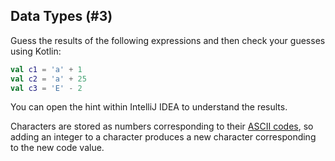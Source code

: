 ## Data Types (#3)

Guess the results of the following expressions and then check your guesses
using Kotlin:

```kotlin
val c1 = 'a' + 1
val c2 = 'a' + 25
val c3 = 'E' - 2
```

You can open the hint within IntelliJ IDEA to understand the results.

<div class="hint">

Characters are stored as numbers corresponding to their
[ASCII codes](https://en.wikipedia.org/wiki/ASCII), so adding an integer to a
character produces a new character corresponding to the new code value.

</div>